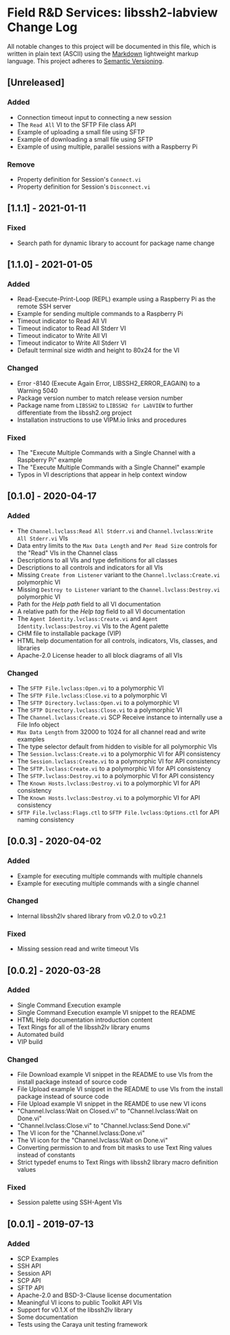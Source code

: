 # Field R&D Services: libssh2-labview Change Log

All notable changes to this project will be documented in this file, which is written in plain text (ASCII) using the [Markdown](http://daringfireball.net/projects/markdown/syntax) lightweight markup language. This project adheres to [Semantic Versioning](http://semver.org). 

## [Unreleased]

### Added

- Connection timeout input to connecting a new session
- The `Read All` VI to the SFTP File class API
- Example of uploading a small file using SFTP
- Example of downloading a small file using SFTP
- Example of using multiple, parallel sessions with a Raspberry Pi

### Remove

- Property definition for Session's `Connect.vi`
- Property definition for Session's `Disconnect.vi`

## [1.1.1] - 2021-01-11

### Fixed

- Search path for dynamic library to account for package name change

## [1.1.0] - 2021-01-05

### Added

- Read-Execute-Print-Loop (REPL) example using a Raspberry Pi as the remote SSH server
- Example for sending multiple commands to a Raspberry Pi
- Timeout indicator to Read All VI
- Timeout indicator to Read All Stderr VI
- Timeout indicator to Write All VI
- Timeout indicator to Write All Stderr VI
- Default terminal size width and height to 80x24 for the VI

### Changed

- Error -8140 (Execute Again Error, LIBSSH2_ERROR_EAGAIN) to a Warning 5040
- Package version number to match release version number
- Package name from `LIBSSH2` to `LIBSSH2 for LabVIEW` to further differentiate from the libssh2.org project
- Installation instructions to use VIPM.io links and procedures

### Fixed

- The "Execute Multiple Commands with a Single Channel with a Raspberry Pi" example
- The "Execute Multiple Commands with a Single Channel" example
- Typos in VI descriptions that appear in help context window

## [0.1.0] - 2020-04-17

### Added

- The `Channel.lvclass:Read All Stderr.vi` and `Channel.lvclass:Write All Stderr.vi` VIs
- Data entry limits to the `Max Data Length` and `Per Read Size` controls for the "Read" VIs in the Channel class
- Descriptions to all VIs and type definitions for all classes
- Descriptions to all controls and indicators for all VIs
- Missing `Create from Listener` variant to the `Channel.lvclass:Create.vi` polymorphic VI
- Missing `Destroy to Listener` variant to the `Channel.lvclass:Destroy.vi` polymorphic VI
- Path for the _Help path_ field to all VI documentation
- A relative path for the _Help tag_ field to all VI documentation
- The `Agent Identity.lvclass:Create.vi` and `Agent Identity.lvclass:Destroy.vi` VIs to the Agent palette
- CHM file to installable package (VIP)
- HTML help documentation for all controls, indicators, VIs, classes, and libraries
- Apache-2.0 License header to all block diagrams of all VIs

### Changed

- The `SFTP File.lvclass:Open.vi` to a polymorphic VI
- The `SFTP File.lvclass:Close.vi` to a polymorphic VI
- The `SFTP Directory.lvclass:Open.vi` to a polymorphic VI
- The `SFTP Directory.lvclass:Close.vi` to a polymorphic VI
- The `Channel.lvclass:Create.vi` SCP Receive instance to internally use a File Info object 
- `Max Data Length` from 32000 to 1024 for all channel read and write examples
- The type selector default from hidden to visible for all polymorphic VIs
- The `Session.lvclass:Create.vi` to a polymorphic VI for API consistency
- The `Session.lvclass:Create.vi` to a polymorphic VI for API consistency
- The `SFTP.lvclass:Create.vi` to a polymorphic VI for API consistency
- The `SFTP.lvclass:Destroy.vi` to a polymorphic VI for API consistency
- The `Known Hosts.lvclass:Destroy.vi` to a polymorphic VI for API consistency
- The `Known Hosts.lvclass:Destroy.vi` to a polymorphic VI for API consistency
- `SFTP File.lvclass:Flags.ctl` to `SFTP File.lvclass:Options.ctl` for API naming consistency

## [0.0.3] - 2020-04-02

### Added

- Example for executing multiple commands with multiple channels
- Example for executing multiple commands with a single channel

### Changed

- Internal libssh2lv shared library from v0.2.0 to v0.2.1

### Fixed

- Missing session read and write timeout VIs

## [0.0.2] - 2020-03-28

### Added

- Single Command Execution example
- Single Command Execution example VI snippet to the README
- HTML Help documentation introduction content
- Text Rings for all of the libssh2lv library enums
- Automated build
- VIP build

### Changed

- File Download example VI snippet in the README to use VIs from the install package instead of source code
- File Upload example VI snippet in the README to use VIs from the install package instead of source code
- File Upload example VI snippet in the REAMDE to use new VI icons
- "Channel.lvclass:Wait on Closed.vi" to "Channel.lvclass:Wait on Done.vi"
- "Channel.lvclass:Close.vi" to "Channel.lvclass:Send Done.vi"
- The VI icon for the "Channel.lvclass:Done.vi"
- The VI icon for the "Channel.lvclass:Wait on Done.vi"
- Converting permission to and from bit masks to use Text Ring values instead of constants
- Strict typedef enums to Text Rings with libssh2 library macro definition values

### Fixed

- Session palette using SSH-Agent VIs

## [0.0.1] - 2019-07-13

### Added

- SCP Examples
- SSH API
- Session API
- SCP API
- SFTP API
- Apache-2.0 and BSD-3-Clause license documentation
- Meaningful VI icons to public Toolkit API VIs
- Support for v0.1.X of the libssh2lv library
- Some documentation
- Tests using the Caraya unit testing framework
